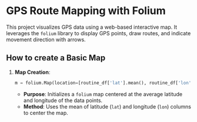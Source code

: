 # GPS Route Mapping with Folium

This project visualizes GPS data using a web-based interactive map. It leverages the `folium` library to display GPS points, draw routes, and indicate movement direction with arrows.

## How to create a Basic Map

1. **Map Creation**:
   ```python
   m = folium.Map(location=[routine_df['lat'].mean(), routine_df['lon'].mean()], zoom_start=12)
   ```
   - **Purpose**: Initializes a `folium` map centered at the average latitude and longitude of the data points.
   - **Method**: Uses the mean of latitude (`lat`) and longitude (`lon`) columns to center the map.
